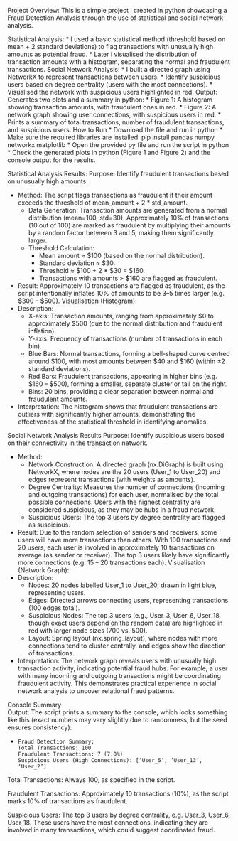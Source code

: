 Project Overview: This is a simple project i created in python showcasing a Fraud Detection Analysis through the use of statistical and social network analysis.

<p>
Statistical Analysis:
* I used a basic statistical method (threshold based on mean + 2 standard deviations) to flag transactions with unusually high amounts as potential fraud.
* Later i visualised the distribution of transaction amounts with a histogram, separating the normal and fraudulent transactions.
Social Network Analysis:
* I built a directed graph using NetworkX to represent transactions between users.
* Identify suspicious users based on degree centrality (users with the most connections).
* Visualised the network with suspicious users highlighted in red.
Output: Generates two plots and a summary in python:
* Figure 1: A histogram showing transaction amounts, with fraudulent ones in red.
* Figure 2: A network graph showing user connections, with suspicious users in red.
* Prints a summary of total transactions, number of fraudulent transactions, and suspicious users.
How to Run
* Download the file and run in python
* Make sure the required libraries are installed: pip install pandas numpy networkx matplotlib
* Open the provided py file and run the script in python
* Check the generated plots in python (Figure 1 and Figure 2) and the console output for the results.

 Statistical Analysis Results:
Purpose: Identify fraudulent transactions based on unusually high amounts.
* Method: The script flags transactions as fraudulent if their amount exceeds the threshold of mean_amount + 2 * std_amount.
  * Data Generation: Transaction amounts are generated from a normal distribution (mean=100, std=30). Approximately 10% of transactions (10 out of 100) are marked as fraudulent by multiplying their amounts by a random factor between 3 and 5, making them significantly larger.
  * Threshold Calculation:
    * Mean amount ≈ $100 (based on the normal distribution).
    * Standard deviation ≈ $30.
    * Threshold ≈ $100 + 2 * $30 = $160.
    * Transactions with amounts > $160 are flagged as fraudulent.
* Result: Approximately 10 transactions are flagged as fraudulent, as the script intentionally inflates 10% of amounts to be 3–5 times larger (e.g. $300 – $500).
Visualisation (Histogram):
* Description:
  * X-axis: Transaction amounts, ranging from approximately $0 to approximately $500 (due to the normal distribution and fraudulent inflation).
  * Y-axis: Frequency of transactions (number of transactions in each bin).
  * Blue Bars: Normal transactions, forming a bell-shaped curve centred around $100, with most amounts between $40 and $160 (within ±2 standard deviations).
  * Red Bars: Fraudulent transactions, appearing in higher bins (e.g. $160 – $500), forming a smaller, separate cluster or tail on the right.
  * Bins: 20 bins, providing a clear separation between normal and fraudulent amounts.
* Interpretation: The histogram shows that fraudulent transactions are outliers with significantly higher amounts, demonstrating the effectiveness of the statistical threshold in identifying anomalies.

Social Network Analysis Results
Purpose: Identify suspicious users based on their connectivity in the transaction network.
* Method:
  * Network Construction: A directed graph (nx.DiGraph) is built using NetworkX, where nodes are the 20 users (User_1 to User_20) and edges represent transactions (with weights as amounts).
  * Degree Centrality: Measures the number of connections (incoming and outgoing transactions) for each user, normalised by the total possible connections. Users with the highest centrality are considered suspicious, as they may be hubs in a fraud network.
  * Suspicious Users: The top 3 users by degree centrality are flagged as suspicious.
* Result: Due to the random selection of senders and receivers, some users will have more transactions than others. With 100 transactions and 20 users, each user is involved in approximately 10 transactions on average (as sender or receiver). The top 3 users likely have significantly more connections (e.g. 15 – 20 transactions each).
Visualisation (Network Graph):
* Description:
  * Nodes: 20 nodes labelled User_1 to User_20, drawn in light blue, representing users.
  * Edges: Directed arrows connecting users, representing transactions (100 edges total).
  * Suspicious Nodes: The top 3 users (e.g., User_3, User_6, User_18, though exact users depend on the random data) are highlighted in red with larger node sizes (700 vs. 500).
  * Layout: Spring layout (nx.spring_layout), where nodes with more connections tend to cluster centrally, and edges show the direction of transactions.
* Interpretation: The network graph reveals users with unusually high transaction activity, indicating potential fraud hubs. For example, a user with many incoming and outgoing transactions might be coordinating fraudulent activity. This demonstrates practical experience in social network analysis to uncover relational fraud patterns.

Console Summary
<br> Output: The script prints a summary to the console, which looks something like this (exact numbers may vary slightly due to randomness, but the seed ensures consistency):
*     Fraud Detection Summary:
      Total Transactions: 100
      Fraudulent Transactions: 7 (7.0%)
      Suspicious Users (High Connections): [‘User_5’, ‘User_13’, ‘User_2’]
Total Transactions: Always 100, as specified in the script.

Fraudulent Transactions: Approximately 10 transactions (10%), as the script marks 10% of transactions as fraudulent. 

Suspicious Users: The top 3 users by degree centrality, e.g. User_3, User_6, User_18. These users have the most connections, indicating they are involved in many transactions, which could suggest coordinated fraud.
